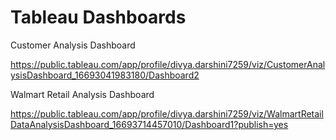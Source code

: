 # Tableau Dashboards

Customer Analysis Dashboard

https://public.tableau.com/app/profile/divya.darshini7259/viz/CustomerAnalysisDashboard_16693041983180/Dashboard2

Walmart Retail Analysis Dashboard

https://public.tableau.com/app/profile/divya.darshini7259/viz/WalmartRetailDataAnalysisDashboard_16693714457010/Dashboard1?publish=yes

